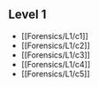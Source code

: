 ## Level 1
- [[Forensics/L1/c1]]
- [[Forensics/L1/c2]]
- [[Forensics/L1/c3]]
- [[Forensics/L1/c4]]
- [[Forensics/L1/c5]]
